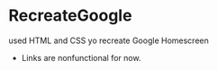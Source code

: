 # RecreateGoogle
used HTML and CSS yo recreate Google Homescreen
* Links are nonfunctional for now.
